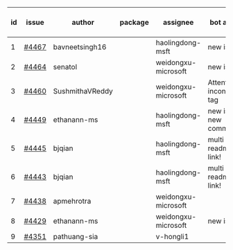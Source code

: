 | id | issue | author | package | assignee | bot advice | created date of issue | target release date | date from target |
| ------ | ------ | ------ | ------ | ------ | ------ | ------ | ------ | :-----: |
| 1 | [#4467](https://github.com/Azure/sdk-release-request/issues/4467) | bavneetsingh16 |  | haolingdong-msft | new issue. | 08-28 | 09-22 |  |
| 2 | [#4464](https://github.com/Azure/sdk-release-request/issues/4464) | senatol |  | weidongxu-microsoft | new issue. | 08-23 | 09-22 |  |
| 3 | [#4460](https://github.com/Azure/sdk-release-request/issues/4460) | SushmithaVReddy |  | weidongxu-microsoft | Attention to inconsistent tag | 08-23 | 09-22 |  |
| 4 | [#4449](https://github.com/Azure/sdk-release-request/issues/4449) | ethanann-ms |  | haolingdong-msft | new issue. new comment. | 08-17 | 09-22 |  |
| 5 | [#4445](https://github.com/Azure/sdk-release-request/issues/4445) | bjqian |  | haolingdong-msft | multi readme link! | 08-17 | 09-22 |  |
| 6 | [#4443](https://github.com/Azure/sdk-release-request/issues/4443) | bjqian |  | haolingdong-msft | multi readme link! | 08-17 | 09-22 |  |
| 7 | [#4438](https://github.com/Azure/sdk-release-request/issues/4438) | apmehrotra |  | weidongxu-microsoft |  | 08-16 | 09-22 |  |
| 8 | [#4429](https://github.com/Azure/sdk-release-request/issues/4429) | ethanann-ms |  | weidongxu-microsoft | new issue. | 08-15 | 09-22 |  |
| 9 | [#4351](https://github.com/Azure/sdk-release-request/issues/4351) | pathuang-sia |  | v-hongli1 |  | 07-20 |  | 0 |
